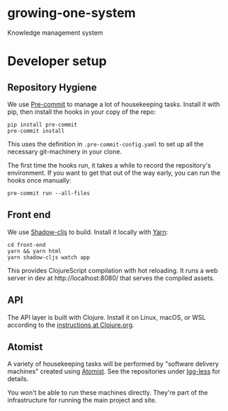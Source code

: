 # growing-one-system

Knowledge management system

# Developer setup

## Repository Hygiene

We use [Pre-commit](https://pre-commit.com/) to manage a lot of
housekeeping tasks. Install it with pip, then install the hooks in
your copy of the repo:

    pip install pre-commit
    pre-commit install

This uses the definition in `.pre-commit-config.yaml` to set up all
the necessary git-machinery in your clone.

The first time the hooks run, it takes a while to record the
repository's environment. If you want to get that out of the way
early, you can run the hooks once manually:

    pre-commit run --all-files

## Front end

We use [Shadow-cljs](http://shadow-cljs.org/) to build. Install it
locally with [Yarn](https://yarnpkg.com/en/docs/install):

    cd front-end
    yarn && yarn html
    yarn shadow-cljs watch app

This provides ClojureScript compilation with hot reloading. It runs a
web server in dev at http://localhost:8080/ that serves the compiled
assets.

## API

The API layer is built with Clojure. Install it on Linux, macOS, or
WSL according to the [instructions at Clojure.org](https://clojure.org/guides/getting_started).

## Atomist

A variety of housekeeping tasks will be performed by "software delivery machines" created using [Atomist](atomist.com). See the repositories under [Igg-less](https://github.com/igg-less) for details.

You won't be able to run these machines directly. They're part of the infrastructure for running the main project and site.